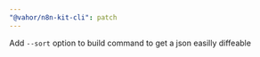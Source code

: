 ```yaml
---
"@vahor/n8n-kit-cli": patch
---
```


Add `--sort` option to build command to get a json easilly diffeable
